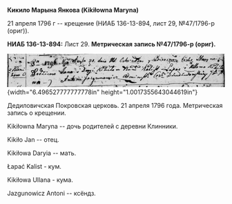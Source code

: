 **Кикило Марына Янкова (Kikiłowna Maryna)**

21 апреля 1796 г -- крещение (НИАБ 136-13-894, лист 29, №47/1796-р
(ориг)).

**НИАБ 136-13-894:** Лист 29. **Метрическая запись №47/1796-р (ориг).**

![](./media/fb460cf5e07c0711cab38635b37853c6f04c473f.png){width="6.496527777777778in"
height="1.0017355643044619in"}

Дедиловичская Покровская церковь. 21 апреля 1796 года. Метрическая
запись о крещении.

Kikiłowna Maryna -- дочь родителей с деревни Клинники.

Kikiło Jan -- отец.

Kikiłowa Daryia -- мать.

Łapać Kalist - кум.

Kikiłowa Ullana - кума.

Jazgunowicz Antoni -- ксёндз.
